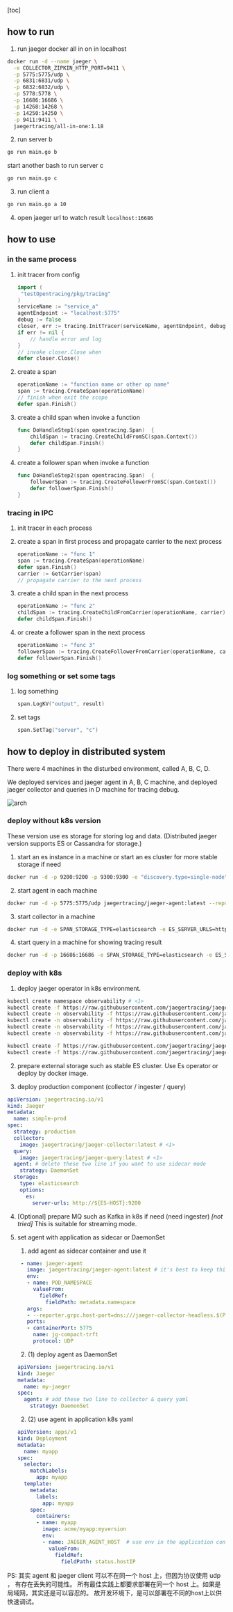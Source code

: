 [toc]
## how to run
1. run jaeger docker all in on in localhost
```bash
docker run -d --name jaeger \
  -e COLLECTOR_ZIPKIN_HTTP_PORT=9411 \
  -p 5775:5775/udp \
  -p 6831:6831/udp \
  -p 6832:6832/udp \
  -p 5778:5778 \
  -p 16686:16686 \
  -p 14268:14268 \
  -p 14250:14250 \
  -p 9411:9411 \
  jaegertracing/all-in-one:1.18
```

2. run server b

```bash
go run main.go b
```
start another bash to run server c

```bash
go run main.go c
```

3. run client a

```bash
go run main.go a 10
```

4. open jaeger url to watch result `localhost:16686`

## how to use

### in the same process

1. init tracer from config
    ```go
    import (
     "testOpentracing/pkg/tracing"
    )
    serviceName := "service_a"
    agentEndpoint := "localhost:5775"
    debug := false
    closer, err := tracing.InitTracer(serviceName, agentEndpoint, debug)
    if err != nil {
        // handle error and log
    }
    // invoke closer.Close when
    defer closer.Close()
    ```

2. create a span
    ```go
    operationName := "function name or other op name"
    span := tracing.CreateSpan(operationName)
    // finish when exit the scope
    defer span.Finish()
    ```

3. create a child span when invoke a function
    ```go
    func DoHandleStep1(span opentracing.Span)  {
        childSpan := tracing.CreateChildFromSC(span.Context())
        defer childSpan.Finish()
    }
    ```
4. create a follower span when invoke a function
    ```go
    func DoHandleStep2(span opentracing.Span)  {
        followerSpan := tracing.CreateFollowerFromSC(span.Context())
        defer followerSpan.Finish()
    }
    ```

### tracing in IPC

1. init tracer in each process

2. create a span in first process and propagate carrier to the next process
    ```go
    operationName := "func 1"
    span := tracing.CreateSpan(operationName)
    defer span.Finish()
    carrier := GetCarrier(span)
    // propagate carrier to the next process
    ```

3. create a child span in the next process
    ```go
    operationName := "func 2"
    childSpan := tracing.CreateChildFromCarrier(operationName, carrier)
    defer childSpan.Finish()
    ```

4. or create a follower span in the next process
    ```go
    operationName := "func 3"
    followerSpan := tracing.CreateFollowerFromCarrier(operationName, carrier)
    defer followerSpan.Finish()
    ```

### log something or set some tags

1. log something
    ```go
    span.LogKV("output", result)
    ```
2. set tags
    ```go
    span.SetTag("server", "c")
    ```

## how to deploy in distributed system

There were 4 machines in the disturbed environment, called A, B, C, D.

We deployed services and jaeger agent in A, B, C machine, and deployed jaeger collector and queries in D machine for tracing debug.

![arch](https://live.staticflickr.com/65535/50244154736_01ac06c9ab_o.png)

### deploy without k8s version

These version use es storage for storing log and data. (Distributed jaeger version supports ES or Cassandra for storage.)

1. start an es instance in a machine or start an es cluster for more stable storage if need

```bash
docker run -d -p 9200:9200 -p 9300:9300 -e "discovery.type=single-node" docker.elastic.co/elasticsearch/elasticsearch:7.9.0
```

2. start agent in each machine

```bash
docker run -d -p 5775:5775/udp jaegertracing/jaeger-agent:latest --reporter.grpc.host-port=${COLLOCTOR-HOST-IP}:14250
```

3. start collector in a machine

```bash
docker run -d -e SPAN_STORAGE_TYPE=elasticsearch -e ES_SERVER_URLS=http://${ES-HOST-IP}:9200 -p 14250:14250/tcp jaegertracing/jaeger-collector:latest --es.index-prefix=openstracing
```

4. start query in a machine for showing tracing result

```bash
docker run -d -p 16686:16686 -e SPAN_STORAGE_TYPE=elasticsearch -e ES_SERVER_URLS=http://${ES-HOST-IP}:9200 jaegertracing/jaeger-query:latest --es.index-prefix=openstracing
```

### deploy with k8s

1. deploy jaeger operator in k8s environment.

```bash
kubectl create namespace observability # <1>
kubectl create -f https://raw.githubusercontent.com/jaegertracing/jaeger-operator/master/deploy/crds/jaegertracing.io_jaegers_crd.yaml # <2>
kubectl create -n observability -f https://raw.githubusercontent.com/jaegertracing/jaeger-operator/master/deploy/service_account.yaml
kubectl create -n observability -f https://raw.githubusercontent.com/jaegertracing/jaeger-operator/master/deploy/role.yaml
kubectl create -n observability -f https://raw.githubusercontent.com/jaegertracing/jaeger-operator/master/deploy/role_binding.yaml
kubectl create -n observability -f https://raw.githubusercontent.com/jaegertracing/jaeger-operator/master/deploy/operator.yaml

kubectl create -f https://raw.githubusercontent.com/jaegertracing/jaeger-operator/master/deploy/cluster_role.yaml
kubectl create -f https://raw.githubusercontent.com/jaegertracing/jaeger-operator/master/deploy/cluster_role_binding.yaml
```

2. prepare external storage such as stable ES cluster.
Use Es operator or deploy by docker image.

3. deploy production component (collector / ingester / query)

```yaml
apiVersion: jaegertracing.io/v1
kind: Jaeger
metadata:
  name: simple-prod
spec:
  strategy: production
  collector:
    image: jaegertracing/jaeger-collector:latest # <1>
  query:
    image: jaegertracing/jaeger-query:latest # <1>
  agent: # delete these two line if you want to use sidecar mode
    strategy: DaemonSet
  storage:
    type: elasticsearch
    options:
      es:
        server-urls: http://${ES-HOST}:9200
```

4. [Optional] prepare MQ such as Kafka in k8s if need (need ingester) *[not tried]*
This is suitable for streaming mode.

5. set agent with application as sidecar or DaemonSet
    1. add agent as sidecar container and use it

    ```yaml
     - name: jaeger-agent
       image: jaegertracing/jaeger-agent:latest # it's best to keep this version in sync with the operator's
       env:
       - name: POD_NAMESPACE
         valueFrom:
           fieldRef:
             fieldPath: metadata.namespace
       args:
       - --reporter.grpc.host-port=dns:///jaeger-collector-headless.$(POD_NAMESPACE).svc.cluster.local:14250
       ports:
       - containerPort: 5775
         name: jg-compact-trft
         protocol: UDP
   ```

   2. (1) deploy agent as DaemonSet

   ```yaml
   apiVersion: jaegertracing.io/v1
   kind: Jaeger
   metadata:
     name: my-jaeger
   spec:
     agent: # add these two line to collector & query yaml
       strategy: DaemonSet
   ```
   
   2. (2) use agent in application k8s yaml

   ```yaml
   apiVersion: apps/v1
   kind: Deployment
   metadata:
     name: myapp
   spec:
     selector:
       matchLabels:
         app: myapp
     template:
       metadata:
         labels:
           app: myapp
       spec:
         containers:
         - name: myapp
           image: acme/myapp:myversion
           env:
           - name: JAEGER_AGENT_HOST  # use env in the application config code or yaml config file
             valueFrom:
               fieldRef:
                 fieldPath: status.hostIP
   ```

PS: 其实 agent 和 jaeger client 可以不在同一个 host 上，但因为协议使用 udp ， 有存在丢失的可能性。 所有最佳实践上都要求部署在同一个 host 上。如果是局域网，其实还是可以容忍的。 故开发环境下，是可以部署在不同的host上以供快速调试。
